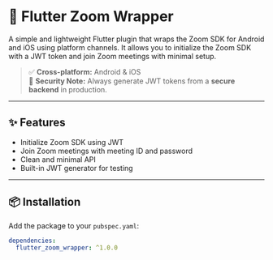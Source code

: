 # 🔗 Flutter Zoom Wrapper

A simple and lightweight Flutter plugin that wraps the Zoom SDK for Android and iOS using platform channels. It allows you to initialize the Zoom SDK with a JWT token and join Zoom meetings with minimal setup.

> ✅ **Cross-platform:** Android & iOS  
> 🔐 **Security Note:** Always generate JWT tokens from a **secure backend** in production.

---

## ✨ Features

- Initialize Zoom SDK using JWT
- Join Zoom meetings with meeting ID and password
- Clean and minimal API
- Built-in JWT generator for testing

---

## 📦 Installation

Add the package to your `pubspec.yaml`:

```yaml
dependencies:
  flutter_zoom_wrapper: ^1.0.0
